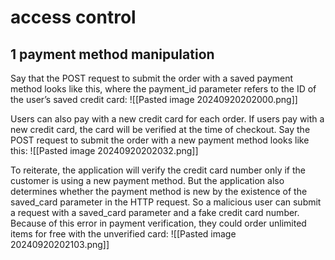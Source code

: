 # access  control 
## 1 payment method manipulation
Say that the POST request to submit the order with a saved payment method looks like this, where the payment_id parameter refers to the ID of the user’s saved credit card: 
![[Pasted image 20240920202000.png]] 

Users can also pay with a new credit card for each order. If users pay with a new credit card, the card will be verified at the time of checkout. Say the POST request to submit the order with a new payment method looks like this:
![[Pasted image 20240920202032.png]]

To reiterate, the application will verify the credit card number only if the customer is using a new payment method. But the application also determines whether the payment method is new by the existence of the saved_card parameter in the HTTP request. So a malicious user can submit a request with a saved_card parameter and a fake credit card number. Because of this error in payment verification, they could order unlimited items for free with the unverified card:
![[Pasted image 20240920202103.png]]
